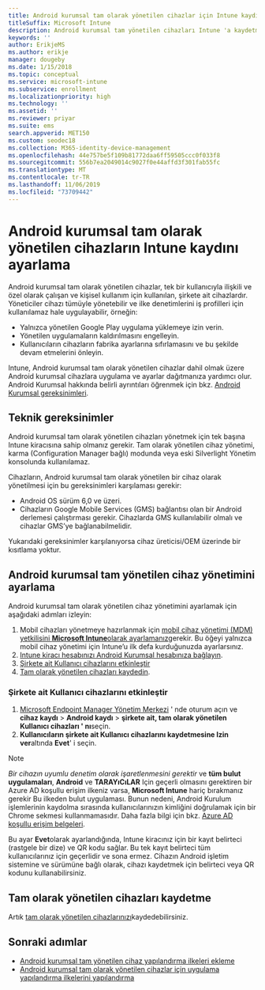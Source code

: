 ```yaml
---
title: Android kurumsal tam olarak yönetilen cihazlar için Intune kaydını kurma
titleSuffix: Microsoft Intune
description: Android kurumsal tam yönetilen cihazları Intune 'a kaydetmeyi öğrenin.
keywords: ''
author: ErikjeMS
ms.author: erikje
manager: dougeby
ms.date: 1/15/2018
ms.topic: conceptual
ms.service: microsoft-intune
ms.subservice: enrollment
ms.localizationpriority: high
ms.technology: ''
ms.assetid: ''
ms.reviewer: priyar
ms.suite: ems
search.appverid: MET150
ms.custom: seodec18
ms.collection: M365-identity-device-management
ms.openlocfilehash: 44e757be5f109b81772daa6ff59505ccc0f033f8
ms.sourcegitcommit: 556b7ea2049014c9027f0e44affd3f301fab55fc
ms.translationtype: MT
ms.contentlocale: tr-TR
ms.lasthandoff: 11/06/2019
ms.locfileid: "73709442"
---
```

# <a name="set-up-intune-enrollment-of-android-enterprise-fully-managed-devices"></a>Android kurumsal tam olarak yönetilen cihazların Intune kaydını ayarlama 

Android kurumsal tam olarak yönetilen cihazlar, tek bir kullanıcıyla ilişkili ve özel olarak çalışan ve kişisel kullanım için kullanılan, şirkete ait cihazlardır. Yöneticiler cihazı tümüyle yönetebilir ve ilke denetimlerini iş profilleri için kullanılamaz hale uygulayabilir, örneğin:
- Yalnızca yönetilen Google Play uygulama yüklemeye izin verin.
- Yönetilen uygulamaların kaldırılmasını engelleyin.
- Kullanıcıların cihazların fabrika ayarlarına sıfırlamasını ve bu şekilde devam etmelerini önleyin.

Intune, Android kurumsal tam olarak yönetilen cihazlar dahil olmak üzere Android kurumsal cihazlara uygulama ve ayarlar dağıtmanıza yardımcı olur. Android Kurumsal hakkında belirli ayrıntıları öğrenmek için bkz. [Android Kurumsal gereksinimleri](https://support.google.com/work/android/answer/6174145?hl=en&ref_topic=6151012).

## <a name="technical-requirements"></a>Teknik gereksinimler

Android kurumsal tam olarak yönetilen cihazları yönetmek için tek başına Intune kiracısına sahip olmanız gerekir. Tam olarak yönetilen cihaz yönetimi, karma (Configuration Manager bağlı) modunda veya eski Silverlight Yönetim konsolunda kullanılamaz.

Cihazların, Android kurumsal tam olarak yönetilen bir cihaz olarak yönetilmesi için bu gereksinimleri karşılaması gerekir:

- Android OS sürüm 6,0 ve üzeri.
- Cihazların Google Mobile Services (GMS) bağlantısı olan bir Android derlemesi çalıştırması gerekir. Cihazlarda GMS kullanılabilir olmalı ve cihazlar GMS’ye bağlanabilmelidir.

Yukarıdaki gereksinimler karşılanıyorsa cihaz üreticisi/OEM üzerinde bir kısıtlama yoktur.

## <a name="set-up-android-enterprise-fully-managed-device-management"></a>Android kurumsal tam yönetilen cihaz yönetimini ayarlama

Android kurumsal tam olarak yönetilen cihaz yönetimini ayarlamak için aşağıdaki adımları izleyin:

1. Mobil cihazları yönetmeye hazırlanmak için [mobil cihaz yönetimi (MDM) yetkilisini **Microsoft Intune**olarak ayarlamanız](../fundamentals/mdm-authority-set.md)gerekir. Bu öğeyi yalnızca mobil cihaz yönetimi için Intune’u ilk defa kurduğunuzda ayarlarsınız.
2. [Intune kiracı hesabınızı Android Kurumsal hesabınıza bağlayın](connect-intune-android-enterprise.md).
3. [Şirkete ait Kullanıcı cihazlarını etkinleştir](#enable-corporate-owned-user-devices)
4. [Tam olarak yönetilen cihazları kaydedin](#enroll-the-fully-managed-devices).

### <a name="enable-corporate-owned-user-devices"></a>Şirkete ait Kullanıcı cihazlarını etkinleştir

1. [Microsoft Endpoint Manager Yönetim Merkezi](https://go.microsoft.com/fwlink/?linkid=2109431) ' nde oturum açın ve **cihaz kaydı** > **Android kaydı** > **şirkete ait, tam olarak yönetilen Kullanıcı cihazları ' nı**seçin.
2. **Kullanıcıların şirkete ait Kullanıcı cihazlarını kaydetmesine Izin ver**altında **Evet**' i seçin.

> [!NOTE]
> *Bir cihazın uyumlu denetim olarak işaretlenmesini gerektir* ve **tüm bulut uygulamaları**, **Android** ve **TARAYıCıLAR** Için geçerli olmasını gerektiren bir Azure AD koşullu erişim ilkeniz varsa, **Microsoft Intune** hariç bırakmanız gerekir Bu ilkeden bulut uygulaması. Bunun nedeni, Android Kurulum işlemlerinin kaydolma sırasında kullanıcılarınızın kimliğini doğrulamak için bir Chrome sekmesi kullanmamasıdır. Daha fazla bilgi için bkz. [Azure AD koşullu erişim belgeleri](https://docs.microsoft.com/azure/active-directory/conditional-access/).

Bu ayar **Evet**olarak ayarlandığında, Intune kiracınız için bir kayıt belirteci (rastgele bir dize) ve QR kodu sağlar. Bu tek kayıt belirteci tüm kullanıcılarınız için geçerlidir ve sona ermez. Cihazın Android işletim sistemine ve sürümüne bağlı olarak, cihazı kaydetmek için belirteci veya QR kodunu kullanabilirsiniz.

## <a name="enroll-the-fully-managed-devices"></a>Tam olarak yönetilen cihazları kaydetme
Artık [tam olarak yönetilen cihazlarınızı](android-dedicated-devices-fully-managed-enroll.md)kaydedebilirsiniz.

## <a name="next-steps"></a>Sonraki adımlar
- [Android kurumsal tam yönetilen cihaz yapılandırma ilkeleri ekleme](../configuration/device-restrictions-android-for-work.md#device-owner-only)
- [Android kurumsal tam olarak yönetilen cihazlar için uygulama yapılandırma ilkelerini yapılandırma](../apps/app-configuration-policies-use-android.md)

